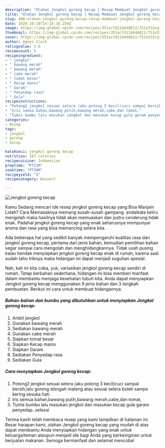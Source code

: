 ```yaml
---
description: "Olahan Jengkol goreng kecap | Resep Membuat Jengkol goreng kecap Yang Enak dan Simpel"
title: "Olahan Jengkol goreng kecap | Resep Membuat Jengkol goreng kecap Yang Enak dan Simpel"
slug: 400-olahan-jengkol-goreng-kecap-resep-membuat-jengkol-goreng-kecap-yang-enak-dan-simpel
date: 2020-10-28T14:14:38.259Z
image: https://img-global.cpcdn.com/recipes/351acfd11b648612/751x532cq70/jengkol-goreng-kecap-foto-resep-utama.jpg
thumbnail: https://img-global.cpcdn.com/recipes/351acfd11b648612/751x532cq70/jengkol-goreng-kecap-foto-resep-utama.jpg
cover: https://img-global.cpcdn.com/recipes/351acfd11b648612/751x532cq70/jengkol-goreng-kecap-foto-resep-utama.jpg
author: Agnes Clark
ratingvalue: 3.6
reviewcount: 3
recipeingredient:
- " jengkol"
- " bawang merah"
- " bawang merah"
- " cabe merah"
- " tomat besar"
- " Kecap manis"
- " Garam"
- " Penyedap rasa"
- " Gula"
recipeinstructions:
- "Potong2 jengkol sesuai selera (aku potong 3 kecil)cuci sampai bersih,lalu goreng stengah mateng atau sesuai selera boleh sampe kering sesuka hati."
- "Iris semua bahan,bawang putih,bawang merah,cabe,dan tomat,"
- "Tumis bumbu lalu masukan jengkol dan masukan kecap gula garam penyedap..selesai"
categories:
- Resep
tags:
- jengkol
- goreng
- kecap

katakunci: jengkol goreng kecap 
nutrition: 167 calories
recipecuisine: Indonesian
preptime: "PT22M"
cooktime: "PT36M"
recipeyield: "3"
recipecategory: Dessert

---
```



![Jengkol goreng kecap](https://img-global.cpcdn.com/recipes/351acfd11b648612/751x532cq70/jengkol-goreng-kecap-foto-resep-utama.jpg)

Kamu Sedang mencari ide resep jengkol goreng kecap yang Bisa Manjain Lidah? Cara Memasaknya memang susah-susah gampang. andaikata keliru mengolah maka hasilnya tidak akan memuaskan dan justru cenderung tidak enak. Padahal jengkol goreng kecap yang enak seharusnya mempunyai aroma dan rasa yang bisa memancing selera kita.



Ada beberapa hal yang sedikit banyak mempengaruhi kualitas rasa dari jengkol goreng kecap, pertama dari jenis bahan, kemudian pemilihan bahan segar sampai cara mengolah dan menghidangkannya. Tidak usah pusing kalau hendak menyiapkan jengkol goreng kecap enak di rumah, karena asal sudah tahu triknya maka hidangan ini dapat menjadi suguhan spesial.


Nah, kali ini kita coba, yuk, variasikan jengkol goreng kecap sendiri di rumah. Tetap berbahan sederhana, hidangan ini bisa memberi manfaat dalam membantu menjaga kesehatan tubuh kita. Anda dapat menyiapkan Jengkol goreng kecap menggunakan 9 jenis bahan dan 3 langkah pembuatan. Berikut ini cara untuk membuat hidangannya.

<!--inarticleads1-->

##### Bahan-bahan dan bumbu yang dibutuhkan untuk menyiapkan Jengkol goreng kecap:

1. Ambil  jengkol
1. Gunakan  bawang merah
1. Sediakan  bawang merah
1. Gunakan  cabe merah
1. Siapkan  tomat besar
1. Siapkan  Kecap manis
1. Siapkan  Garam
1. Sediakan  Penyedap rasa
1. Sediakan  Gula




<!--inarticleads2-->

##### Cara menyiapkan Jengkol goreng kecap:

1. Potong2 jengkol sesuai selera (aku potong 3 kecil)cuci sampai bersih,lalu goreng stengah mateng atau sesuai selera boleh sampe kering sesuka hati.
1. Iris semua bahan,bawang putih,bawang merah,cabe,dan tomat,
1. Tumis bumbu lalu masukan jengkol dan masukan kecap gula garam penyedap..selesai




Terima kasih telah membaca resep yang kami tampilkan di halaman ini. Besar harapan kami, olahan Jengkol goreng kecap yang mudah di atas dapat membantu Anda menyiapkan hidangan yang enak untuk keluarga/teman ataupun menjadi ide bagi Anda yang berkeinginan untuk berjualan makanan. Semoga bermanfaat dan selamat mencoba!

